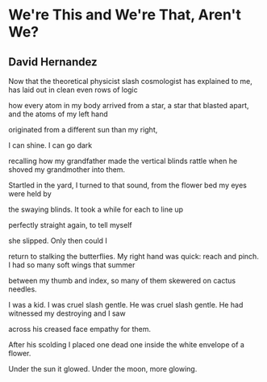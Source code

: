 # We're This and We're That, Aren't We?
## David Hernandez
Now that the theoretical physicist slash cosmologist
has explained to me, has laid out in clean
even rows of logic

how every atom in my body
arrived from a star, a star
that blasted apart,
and the atoms of my left hand


originated from a different sun
than my right,

I can shine. I can go dark

recalling how my grandfather made
the vertical blinds rattle
when he shoved
my grandmother into them.


Startled in the yard, I turned to that sound,
from the flower bed my eyes were held by

the swaying blinds. It took a while for each
to line up

perfectly straight again, to tell myself

she slipped. Only then could I

return to stalking the butterflies.
My right hand was quick: reach and pinch.
I had so many soft wings that summer

between my thumb and index, so many of them
skewered on cactus needles.

I was a kid. I was cruel slash gentle.
He was cruel slash gentle.
He had witnessed my destroying
and I saw

across his creased face
empathy for them.

After his scolding I placed one dead one
inside the white envelope of a flower.

Under the sun it glowed. Under the moon,
more glowing.
